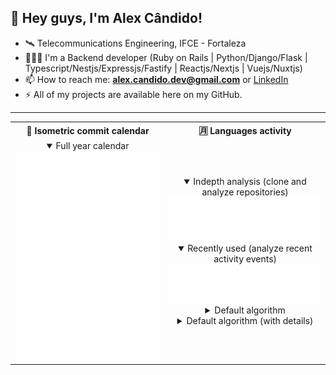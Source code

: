 ## 👋 Hey guys, I'm Alex Cândido!

- 🛰️ Telecommunications Engineering, IFCE - Fortaleza  
- 🧑🏻‍💻 I'm a Backend developer (Ruby on Rails | Python/Django/Flask | Typescript/Nestjs/Expressjs/Fastify | Reactjs/Nextjs | Vuejs/Nuxtjs)  
- 📫 How to reach me: **alex.candido.dev@gmail.com** or [LinkedIn](https://www.linkedin.com/in/alexcndd/)  
- ⚡️ All of my projects are available here on my GitHub.

---
<table>
  <tr>
    <th>📅 Isometric commit calendar</th>
    <th>🈷️ Languages activity</th>
  </tr>
  <tr>
    <td align="center">
      <details open>
        <summary>Full year calendar</summary>
        <img alt="Full year calendar" width="400" src="metrics.plugin.isocalendar.fullyear.svg" />
      </details>
    </td>
    <td align="center">
      <details open>
        <summary>Indepth analysis (clone and analyze repositories)</summary>
        <img alt="Languages indepth" width="400" src="metrics.plugin.languages.indepth.svg" />
      </details>
      <details open>
        <summary>Recently used (analyze recent activity events)</summary>
        <img alt="Languages recent" width="400" src="metrics.plugin.languages.recent.svg" />
      </details>
      <details>
        <summary>Default algorithm</summary>
        <img alt="Languages default" width="400" src="metrics.plugin.languages.svg" />
      </details>
      <details>
        <summary>Default algorithm (with details)</summary>
        <img alt="Languages details" width="400" src="metrics.plugin.languages.details.svg" />
      </details>
    </td>
  </tr>
</table>


